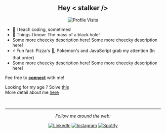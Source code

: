 <div align="center">
<h2> Hey  < stalker /> </h2>
</div>


<div align="center">
 
![Profile Visits](https://visitor-badge.laobi.icu/badge?page_id=ManishPoduval.ManishPoduval)

</div>

<div>
 
- 🏢 I teach coding, sometimes!
- 🚀 Things I know: The mass of a black hole! 
- Some more cheecky description here! Some more cheecky description here!
- ⚡️ Fun fact:  Pizza's 🍕,  Pokemon's and JavaScript grab my attention (In that order)
- Some more cheecky description here! Some more cheecky description here!

Fee free to <a href="mailto:manupodu@gmail.com"><b>connect</b></a> with me!

Looking for my age ? Solve <a href="https://age-of-manish.herokuapp.com/" target="_blank">this</a> 
<br>
More detail about me <a href="https://manishpoduval.com/" target="_blank"> here </a>

</div>

<div >

<!-- <details open>
 <summary> 😇 <b>My Github Stats</b>: </summary>
<br>
<p align = "center">
  <img src = "https://github-readme-stats.vercel.app/api?username=ManishPoduval&show_icons=true&include_all_commits=true&count_private=true&theme=tokyonight&line_height=27">
  <img src = "https://github-readme-stats.vercel.app/api/top-langs/?username=ManishPoduval&theme=tokyonight">

</p>
</details> -->
</br>

</div>

---
<div align="center">

<i>Follow me around the web:</i><br>


<a href="https://www.linkedin.com/in/manishpoduval/" target="_blank"><img src="https://img.shields.io/badge/LinkedIn-%230077B5.svg?&style=flat-square&logo=linkedin&logoColor=white" alt="LinkedIn"></a>
<a href="https://www.instagram.com/itspodu" target="_blank"><img src="https://img.shields.io/badge/Instagram-%23E4405F.svg?&style=flat-square&logo=instagram&logoColor=white" alt="Instagram"></a>
<a href="https://open.spotify.com/user/31dseumo6kzvkt3ufcsikcx3rary" target="_blank"><img src="https://img.shields.io/badge/Spotify-%231ED760.svg?&style=flat-square&logo=spotify&logoColor=white" alt="Spotify"></a>
</div>



